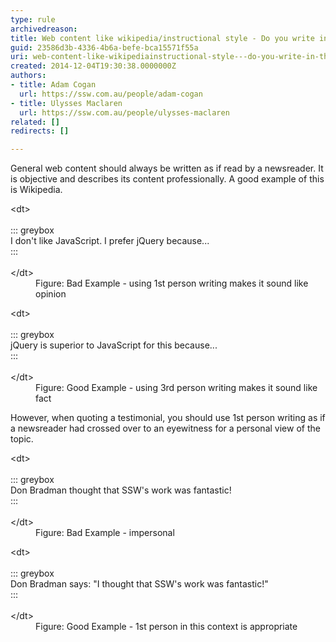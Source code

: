 ```yaml
---
type: rule
archivedreason: 
title: Web content like wikipedia/instructional style - Do you write in the newsreader and eyewitness style?
guid: 23586d3b-4336-4b6a-befe-bca15571f55a
uri: web-content-like-wikipediainstructional-style---do-you-write-in-the-newsreader-and-eyewitness-style
created: 2014-12-04T19:30:38.0000000Z
authors:
- title: Adam Cogan
  url: https://ssw.com.au/people/adam-cogan
- title: Ulysses Maclaren
  url: https://ssw.com.au/people/ulysses-maclaren
related: []
redirects: []

---
```


General web content should always be written as if read by a newsreader. It is objective and describes its content professionally. A good example of this is Wikipedia.
<!--endintro-->
<dl class="badImage">&lt;dt&gt;<br><br>::: greybox<br>
                            I don't like JavaScript. I prefer jQuery because...<br>:::<br><br>&lt;/dt&gt;<dd>Figure&#58; Bad Example - using 1st person writing makes it sound like opinion</dd></dl><dl class="goodImage">&lt;dt&gt;<br><br>::: greybox<br>
                            jQuery is superior to JavaScript for this because...<br>:::<br><br>&lt;/dt&gt;<dd>Figure&#58; Good Example - using 3rd person writing makes it sound like fact</dd></dl>
However, when quoting a testimonial, you should use 1st person writing as if a newsreader had crossed over to an eyewitness for a personal view of the topic.
<dl class="badImage">&lt;dt&gt;<br><br>::: greybox<br>
                            Don Bradman thought that SSW's work was fantastic!<br>:::<br><br>&lt;/dt&gt;<dd>Figure&#58; Bad Example - impersonal</dd></dl><dl class="goodImage">&lt;dt&gt;<br><br>::: greybox<br>
                            Don Bradman says&#58; &quot;I thought that SSW's work was fantastic!&quot;<br>:::<br><br>&lt;/dt&gt;<dd>Figure&#58; Good Example - 1st person in this context is appropriate</dd></dl>
